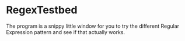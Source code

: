 # RegexTestbed
The program is a snippy little window for you to try the different Regular Expression pattern and see if that actually works.
